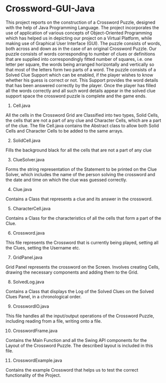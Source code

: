 # Crossword-GUI-Java
This project reports on the construction of a Crossword Puzzle, designed with the help of Java Programming Language. The project incorporates the use of application of various concepts of Object-Oriented Programming which has helped us in depicting our project on a Virtual Platform, while making use of Graphical User Interface (GUI).
The puzzle consists of words, both across and down as in the case of an original Crossword Puzzle.
Our puzzle consists of words corresponding to number of clues or definitions that are supplied into correspondingly fitted number of squares, i.e. one letter per square, the words being arranged horizontally and vertically so that most of the letters form two parts of a word. 
The puzzle consists of a Solved Clue Support which can be enabled, if the player wishes to know whether his guess is correct or not. This Support provides the word details that has been answered correctly by the player.
Once the player has filled all the words correctly and all such word details appear in the solved clue support space the crossword puzzle is complete and the game ends.

1.	Cell.java

All the cells in the Crossword Grid are Classified into two types, Solid Cells, the cells that are not a part of any clue and Character Cells, which are a part of the clue.
The file Cell.java contains the Abstract class to allow both Solid Cells and Character Cells to be added to the same arrays.

2.	SolidCell.java

Fills the background black for all the cells that are not a part of any clue

3.	ClueSolver.java

Forms the string representation of the Statement to be printed on the Clue Solver, which includes the name of the person solving the crossword and the date and time on which the clue was guessed correctly.

4.	Clue.java

Contains a Class that represents a clue and its answer in the crossword.

5.	CharacterCell.java

Contains a Class for the characteristics of all the cells that form a part of the Clue. 

6.	Crossword.java

This file represents the Crossword that is currently being played, setting all the Clues, setting the Username etc.

7.	GridPanel.java

Grid Panel represents the crossword on the Screen. Involves creating Cells, drawing the necessary components and adding them to the Grid.

8.	SolvedLog.java

Contains a Class that displays the Log of the Solved Clues on the Solved Clues Panel, in a chronological order.

9.	CrosswordIO.java

This file handles all the input/output operations of the Crossword Puzzle, including reading from a file, writing onto a file.

10.	CrosswordFrame.java

Contains the Main Function and all the Swing API components for the Layout of the Crossword Puzzle. The described layout is included in this file.

11.	CrosswordExample.java

Contains the example Crossword that helps us to test the correct functionality of the Project. 
